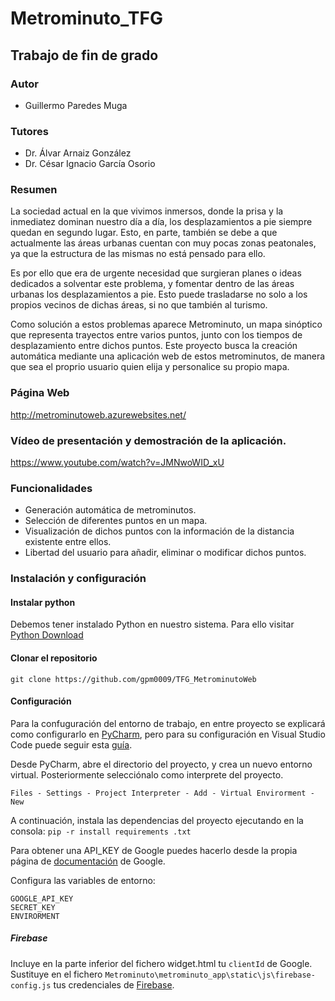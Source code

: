 # Metrominuto_TFG
## Trabajo de fin de grado

### Autor
- Guillermo Paredes Muga

### Tutores
- Dr. Álvar Arnaiz González
- Dr. César Ignacio García Osorio

### Resumen
La sociedad actual en la que vivimos inmersos, donde la prisa y
la inmediatez dominan nuestro día a día, los desplazamientos a pie
siempre quedan en segundo lugar. Esto, en parte, también se debe
a que actualmente las áreas urbanas cuentan con muy pocas zonas
peatonales, ya que la estructura de las mismas no está pensado para
ello.

Es por ello que era de urgente necesidad que surgieran planes
o ideas dedicados a solventar este problema, y fomentar dentro de
las áreas urbanas los desplazamientos a pie. Esto puede trasladarse
no solo a los propios vecinos de dichas áreas, si no que también al
turismo.

Como solución a estos problemas aparece Metrominuto, un mapa
sinóptico que representa trayectos entre varios puntos, junto con
los tiempos de desplazamiento entre dichos puntos. Este proyecto
busca la creación automática mediante una aplicación web de estos
metrominutos, de manera que sea el proprio usuario quien elija y
personalice su propio mapa.

### Página Web
http://metrominutoweb.azurewebsites.net/


### Vídeo de presentación y demostración de la aplicación.
https://www.youtube.com/watch?v=JMNwoWID_xU


### Funcionalidades
- Generación automática de metrominutos.
- Selección de diferentes puntos en un mapa.
- Visualización de dichos puntos con la información de la distancia existente entre ellos. 
- Libertad del usuario para añadir, eliminar o modificar dichos puntos.

### Instalación y configuración
#### Instalar python
Debemos tener instalado Python en nuestro sistema. Para ello visitar [Python Download](https://www.python.org/downloads/)

#### Clonar el repositorio
`git clone https://github.com/gpm0009/TFG_MetrominutoWeb`

#### Configuración
Para la confuguración del entorno de trabajo, en entre proyecto se explicará como configurarlo en [PyCharm](https://www.jetbrains.com/pycharm/download), pero para su configuración en Visual Studio Code puede seguir esta [guía](https://code.visualstudio.com/docs/python/tutorial-flask).

Desde PyCharm, abre el directorio del proyecto, y crea un nuevo entorno virtual. Posteriormente selecciónalo como interprete del proyecto. 
```
Files - Settings - Project Interpreter - Add - Virtual Envirorment - New
```

A continuación, instala las dependencias del proyecto ejecutando en la consola:
`pip -r install requirements .txt`

Para obtener una API_KEY de Google puedes hacerlo desde la propia página de [documentación](https://developers.google.com/maps/documentation/javascript/get-api-key?hl=es) de Google. 

Configura las variables de entorno:
```
GOOGLE_API_KEY
SECRET_KEY
ENVIRORMENT
```
##### Firebase
Incluye en la parte inferior del fichero widget.html tu ```clientId``` de Google.
Sustituye en el fichero ```Metrominuto\metrominuto_app\static\js\firebase-config.js``` tus credenciales de [Firebase](https://console.firebase.google.com/).
